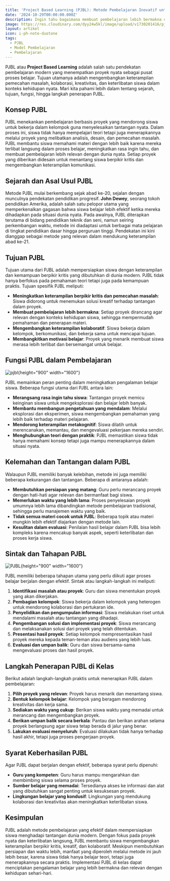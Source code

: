 ```yaml
---
title: 'Project Based Learning (PJBL): Metode Pembelajaran Inovatif untuk Meningkatkan Keterampilan Abad 21'
date: '2024-10-29T00:00:00.000Z'
description: Ingin tahu bagaimana membuat pembelajaran lebih bermakna dan berbasis pengalaman? Mari kenali Project Based Learning (PJBL), sebuah pendekatan yang memanfaatkan proyek nyata untuk mendorong keterlibatan dan pemahaman siswa secara mendalam.
image: https://res.cloudinary.com/dyy24w5kl/image/upload/v1730201416/pjbl2_hm2hn5.webp
layout: artikel
icon: i-ph-note-duotone
tags:
  - PJBL
  - Model Pembelajaran
  - Pembelajaran
---
```


PJBL atau **Project Based Learning** adalah salah satu pendekatan pembelajaran modern yang menempatkan proyek nyata sebagai pusat proses belajar. Tujuan utamanya adalah mengembangkan keterampilan pemecahan masalah, kolaborasi, kreativitas, dan keterlibatan siswa dalam konteks kehidupan nyata. Mari kita pahami lebih dalam tentang sejarah, tujuan, fungsi, hingga langkah penerapan PJBL.

## **Konsep PJBL**

PJBL menekankan pembelajaran berbasis proyek yang mendorong siswa untuk bekerja dalam kelompok guna menyelesaikan tantangan nyata. Dalam proses ini, siswa tidak hanya mempelajari teori tetapi juga menerapkannya melalui proyek yang melibatkan analisis, desain, dan pemecahan masalah. PJBL membantu siswa memahami materi dengan lebih baik karena mereka terlibat langsung dalam proses belajar, meningkatkan rasa ingin tahu, dan membuat pembelajaran lebih relevan dengan dunia nyata. Setiap proyek yang diberikan didesain untuk menantang siswa berpikir kritis dan mengembangkan keterampilan komunikasi.

## **Sejarah dan Asal Usul PJBL**

Metode PJBL mulai berkembang sejak abad ke-20, sejalan dengan munculnya pendekatan pendidikan progresif. **John Dewey**, seorang tokoh pendidikan Amerika, adalah salah satu pelopor utama yang memperkenalkan gagasan bahwa siswa belajar lebih efektif ketika mereka dihadapkan pada situasi dunia nyata. Pada awalnya, PJBL diterapkan terutama di bidang pendidikan teknik dan seni, namun seiring perkembangan waktu, metode ini diadaptasi untuk berbagai mata pelajaran di tingkat pendidikan dasar hingga perguruan tinggi. Pendekatan ini kini dianggap sebagai metode yang relevan dalam mendukung keterampilan abad ke-21.

## **Tujuan PJBL**

Tujuan utama dari PJBL adalah mempersiapkan siswa dengan keterampilan dan kemampuan berpikir kritis yang dibutuhkan di dunia modern. PJBL tidak hanya berfokus pada pemahaman teori tetapi juga pada kemampuan praktis. Tujuan spesifik PJBL meliputi:

- **Meningkatkan keterampilan berpikir kritis dan pemecahan masalah**: Siswa didorong untuk menemukan solusi kreatif terhadap tantangan dalam proyek.
- **Membuat pembelajaran lebih bermakna**: Setiap proyek dirancang agar relevan dengan konteks kehidupan siswa, sehingga mempermudah pemahaman dan penerapan materi.
- **Mengembangkan keterampilan kolaboratif**: Siswa bekerja dalam kelompok, berkomunikasi, dan bekerja sama untuk mencapai tujuan.
- **Membangkitkan motivasi belajar**: Proyek yang menarik membuat siswa merasa lebih terlibat dan bersemangat untuk belajar.

## **Fungsi PJBL dalam Pembelajaran**

![pjbl](https://res.cloudinary.com/dyy24w5kl/image/upload/v1730201413/pjbl3_zso1nn.webp){height="900" width="1600"}

PJBL memainkan peran penting dalam meningkatkan pengalaman belajar siswa. Beberapa fungsi utama dari PJBL antara lain:

- **Merangsang rasa ingin tahu siswa**: Tantangan proyek memicu keinginan siswa untuk mengeksplorasi dan belajar lebih banyak.
- **Membantu membangun pengetahuan yang mendalam**: Melalui eksplorasi dan eksperimen, siswa mengembangkan pemahaman yang lebih baik terhadap materi pelajaran.
- **Mendorong keterampilan metakognitif**: Siswa dilatih untuk merencanakan, memantau, dan mengevaluasi pekerjaan mereka sendiri.
- **Menghubungkan teori dengan praktik**: PJBL memastikan siswa tidak hanya memahami konsep tetapi juga mampu menerapkannya dalam situasi nyata.

## **Kelemahan dan Tantangan dalam PJBL**

Walaupun PJBL memiliki banyak kelebihan, metode ini juga memiliki beberapa kekurangan dan tantangan. Beberapa di antaranya adalah:

- **Membutuhkan persiapan yang matang**: Guru perlu merancang proyek dengan hati-hati agar relevan dan bermanfaat bagi siswa.
- **Memerlukan waktu yang lebih lama**: Proses penyelesaian proyek umumnya lebih lama dibandingkan metode pembelajaran tradisional, sehingga perlu manajemen waktu yang baik.
- **Tidak semua materi cocok untuk PJBL**: Beberapa topik atau materi mungkin lebih efektif diajarkan dengan metode lain.
- **Kesulitan dalam evaluasi**: Penilaian hasil belajar dalam PJBL bisa lebih kompleks karena mencakup banyak aspek, seperti keterlibatan dan proses kerja siswa.

## **Sintak dan Tahapan PJBL**

![PJBL](https://res.cloudinary.com/dyy24w5kl/image/upload/v1730201414/pjbl_atmusf.webp){height="900" width="1600"}

PJBL memiliki beberapa tahapan utama yang perlu diikuti agar proses belajar berjalan dengan efektif. Sintak atau langkah-langkah ini meliputi:

1. **Identifikasi masalah atau proyek**: Guru dan siswa menentukan proyek yang akan dikerjakan.
2. **Pembagian kelompok**: Siswa bekerja dalam kelompok yang heterogen untuk mendorong kolaborasi dan pertukaran ide.
3. **Penyelidikan dan pengumpulan informasi**: Siswa melakukan riset untuk mendalami masalah atau tantangan yang dihadapi.
4. **Pengembangan solusi dan implementasi proyek**: Siswa merancang dan melaksanakan solusi dari proyek yang telah ditentukan.
5. **Presentasi hasil proyek**: Setiap kelompok mempresentasikan hasil proyek mereka kepada teman-teman atau audiens yang lebih luas.
6. **Evaluasi dan umpan balik**: Guru dan siswa bersama-sama mengevaluasi proses dan hasil proyek.

## **Langkah Penerapan PJBL di Kelas**

Berikut adalah langkah-langkah praktis untuk menerapkan PJBL dalam pembelajaran:

1. **Pilih proyek yang relevan**: Proyek harus menarik dan menantang siswa.
2. **Bentuk kelompok belajar**: Kelompok yang beragam mendorong kreativitas dan kerja sama.
3. **Sediakan waktu yang cukup**: Berikan siswa waktu yang memadai untuk merancang dan mengembangkan proyek.
4. **Berikan umpan balik secara berkala**: Pantau dan berikan arahan selama proyek berlangsung agar siswa tetap berada di jalur yang benar.
5. **Lakukan evaluasi menyeluruh**: Evaluasi dilakukan tidak hanya terhadap hasil akhir, tetapi juga proses pengerjaan proyek.

## **Syarat Keberhasilan PJBL**

Agar PJBL dapat berjalan dengan efektif, beberapa syarat perlu dipenuhi:

- **Guru yang kompeten**: Guru harus mampu mengarahkan dan membimbing siswa selama proses proyek.
- **Sumber belajar yang memadai**: Tersedianya akses ke informasi dan alat yang dibutuhkan sangat penting untuk kesuksesan proyek.
- **Lingkungan belajar yang kondusif**: Lingkungan yang mendukung kolaborasi dan kreativitas akan meningkatkan keterlibatan siswa.

## Kesimpulan

PJBL adalah metode pembelajaran yang efektif dalam mempersiapkan siswa menghadapi tantangan dunia modern. Dengan fokus pada proyek nyata dan keterlibatan langsung, PJBL membantu siswa mengembangkan keterampilan berpikir kritis, kreatif, dan kolaboratif. Meskipun membutuhkan persiapan dan waktu lebih, manfaat yang diperoleh melalui metode ini jauh lebih besar, karena siswa tidak hanya belajar teori, tetapi juga menerapkannya secara praktis. Implementasi PJBL di kelas dapat menciptakan pengalaman belajar yang lebih bermakna dan relevan dengan kehidupan sehari-hari.
